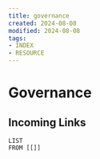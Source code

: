 ```yaml
---
title: governance
created: 2024-08-08
modified: 2024-08-08
tags:
- INDEX
- RESOURCE
---
```

# Governance
## Incoming Links
```dataview
LIST
FROM [[]]
```
